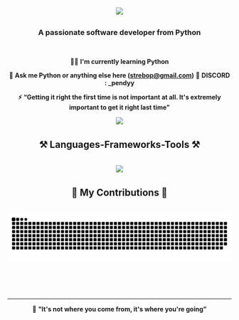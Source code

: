 

<h1 align="center">
    <img src="https://readme-typing-svg.herokuapp.com/?font=Righteous&size=35&center=true&vCenter=true&width=500&height=70&duration=4000&lines=Hi+There!+👋;+I'm+Niculae+Darius!;" />
</h1>

<h3 align="center">A passionate software developer from Python </h3>

<br/>

<div align="center">
 
 👨‍💻 **I'm currently learning Python**

💬 **Ask me Python or anything else here (strebop@gmail.com)**
💬 **DISCORD : _pendyy**

 **⚡ “Getting it right the first time is not important at all. It's extremely important to get it right last time"**

 </div>
 
<div align="center"> 
  <a href="mailto:strebop@gmail.com">
    <img src="https://img.shields.io/badge/Gmail-333333?style=for-the-badge&logo=gmail&logoColor=red" />
  </a>
</div>


<h2 align="center">⚒️ Languages-Frameworks-Tools ⚒️</h2>
<br/>
<div align="center">
    <img src="https://skillicons.dev/icons?i=python,github" /><br>
</div>

<div align="center">
  <h2>🐍 My Contributions 🐍</h2>
  <br>
  <img alt="snake eating my contributions" src="https://raw.githubusercontent.com/salesp07/salesp07/output/github-contribution-grid-snake.svg" />
  
  <br/><br/><br/>
</div>

<hr/>

<div align="center">
 
 💞 **"It's not where you come from, it's where you're going"**

 </div>

<br/>
